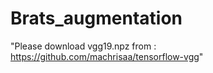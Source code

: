 # Brats_augmentation
"Please download vgg19.npz from : https://github.com/machrisaa/tensorflow-vgg"
